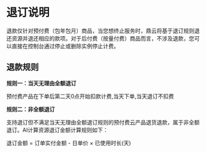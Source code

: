 #  退订说明


退款仅针对预付费（包年包月）商品，当您想终止服务时，鼎云将基于退订规则退还资源并退还相应的款项。对于后付费（按量付费）商品而言，不涉及退款，您可以直接在控制台通过停止或删除实例停止计费。

## 退款规则

**规则一：当天无理由全额退订**

预付费产品在下单后第二天0点开始扣款计费,当天下单,当天退订不扣费

**规则二：非全额退订**

支持退订但不满足当天无理由全额退订规则的预付费云产品退货退款，属于非全额退订。AI计算资源退订金额计算规则如下：

退订金额 = 订单实付金额 - 日单价 × 已使用时长(天) 